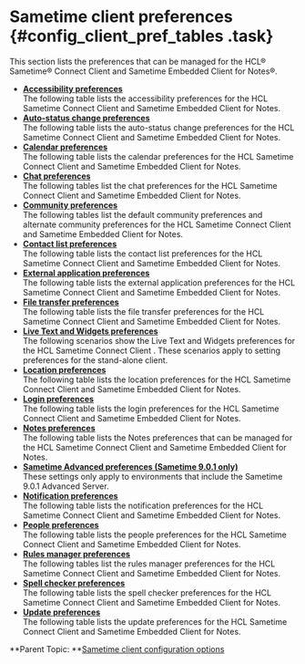 # Sametime client preferences {#config_client_pref_tables .task}

This section lists the preferences that can be managed for the HCL® Sametime® Connect Client and Sametime Embedded Client for Notes®.

-   **[Accessibility preferences](config_client_access_pref.md)**  
The following table lists the accessibility preferences for the HCL Sametime Connect Client and Sametime Embedded Client for Notes.
-   **[Auto-status change preferences](config_client_status_pref.md)**  
The following table lists the auto-status change preferences for the HCL Sametime Connect Client and Sametime Embedded Client for Notes.
-   **[Calendar preferences](config_client_cal_pref.md)**  
The following table lists the calendar preferences for the HCL Sametime Connect Client and Sametime Embedded Client for Notes.
-   **[Chat preferences](config_client_chat_history_pref.md)**  
The following tables list the chat preferences for the HCL Sametime Connect Client and Sametime Embedded Client for Notes.
-   **[Community preferences](config_client_comm_pref.md)**  
The following tables list the default community preferences and alternate community preferences for the HCL Sametime Connect Client and Sametime Embedded Client for Notes.
-   **[Contact list preferences](config_client_contact_list_pref.md)**  
The following table lists the contact list preferences for the HCL Sametime Connect Client and Sametime Embedded Client for Notes.
-   **[External application preferences](config_client_ext_app_pref.md)**  
The following table lists the external application preferences for the HCL Sametime Connect Client and Sametime Embedded Client for Notes.
-   **[File transfer preferences](config_client_file_tran_pref.md)**  
The following table lists the file transfer preferences for the HCL Sametime Connect Client and Sametime Embedded Client for Notes.
-   **[Live Text and Widgets preferences](config_client_widg_pref.md)**  
The following scenarios show the Live Text and Widgets preferences for the HCL Sametime Connect Client . These scenarios apply to setting preferences for the stand-alone client.
-   **[Location preferences](config_client_location_pref.md)**  
The following table lists the location preferences for the HCL Sametime Connect Client and Sametime Embedded Client for Notes.
-   **[Login preferences](config_client_login_pref.md)**  
The following table lists the login preferences for the HCL Sametime Connect Client and Sametime Embedded Client for Notes.
-   **[Notes preferences](config_client_notes_pref.md)**  
The following table lists the Notes preferences that can be managed for the HCL Sametime Connect Client and Sametime Embedded Client for Notes.
-   **[Sametime Advanced preferences \(Sametime 9.0.1 only\)](config_client_stadv_pref.md)**  
These settings only apply to environments that include the Sametime 9.0.1 Advanced Server.
-   **[Notification preferences](config_client_notification_pref.md)**  
The following table lists the notification preferences for the HCL Sametime Connect Client and Sametime Embedded Client for Notes.
-   **[People preferences](config_client_people_pref.md)**  
The following table lists the people preferences for the HCL Sametime Connect Client and Sametime Embedded Client for Notes.
-   **[Rules manager preferences](config_client_rules_mng_pref.md)**  
The following tables list the rules manager preferences for the HCL Sametime Connect Client and Sametime Embedded Client for Notes.
-   **[Spell checker preferences](config_client_spellchecker_pref.md)**  
The following table lists the spell checker preferences for the HCL Sametime Connect Client and Sametime Embedded Client for Notes.
-   **[Update preferences](config_client_update_pref.md)**  
The following table lists the update preferences for the HCL Sametime Connect Client and Sametime Embedded Client for Notes.

**Parent Topic:  **[Sametime client configuration options](sametime_client_configuration.md)

